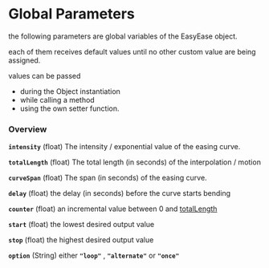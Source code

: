 # Global Parameters

the following parameters are global variables of the EasyEase object.

each of them receives default values until no other custom value are being assigned.

values can be passed
- during the Object instantiation
- while calling a method
- using the own setter function.




### Overview

**```intensity```** (float) The intensity / exponential value of the easing curve.

**```totalLength```** (float) The  total length (in seconds) of the interpolation / motion

**```curveSpan```** (float) The span (in seconds) of the easing curve.

**```delay```** (float) the delay (in seconds) before the curve starts bending

**```counter```** (float)  an incremental value between 0 and [totalLength](./totalLength.md)

**```start```** (float) the lowest desired output value

**```stop```** (float) the highest desired output value

**```option```** (String)  either **```"loop"```** , **```"alternate"```** or **```"once"```**




